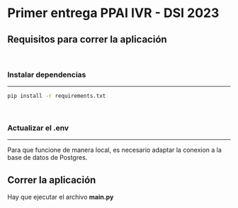 # Primer entrega PPAI IVR - DSI 2023

## Requisitos para correr la aplicación

&nbsp;

### Instalar dependencias

---

```bash
pip install -r requirements.txt
```

&nbsp;
### Actualizar el .env
---
Para que funcione de manera local, es necesario adaptar la conexion a la base de datos de Postgres.

## Correr la aplicación
Hay que ejecutar el archivo **main.py**
